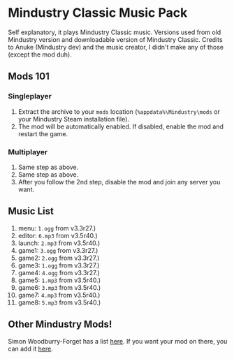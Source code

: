 # Mindustry Classic Music Pack
Self explanatory, it plays Mindustry Classic music. Versions used from old Mindustry version and downloadable version of Mindustry Classic.
Credits to Anuke (Mindustry dev) and the music creator, I didn't make any of those (except the mod duh).

## Mods 101

### Singleplayer
1. Extract the archive to your `mods` location (`%appdata%\Mindustry\mods` or your Mindustry Steam installation file).
2. The mod will be automatically enabled. If disabled, enable the mod and restart the game.

### Multiplayer
1. Same step as above.
2. Same step as above.
3. After you follow the 2nd step, disable the mod and join any server you want.

## Music List

1. menu: `1.ogg` from v3.3r27.)
2. editor: `6.mp3` from v3.5r40.)
3. launch: `2.mp3` from v3.5r40.)
4. game1: `3.ogg` from v3.3r27.)
5. game2: `2.ogg` from v3.3r27.)
6. game3: `1.ogg` from v3.3r27.)
7. game4: `4.ogg` from v3.3r27.)
8. game5: `1.mp3` from v3.5r40.)
9. game6: `3.mp3` from v3.5r40.)
10. game7: `4.mp3` from v3.5r40.)
11. game8: `5.mp3` from v3.5r40.)

## Other Mindustry Mods!

Simon Woodburry-Forget has a list [here](https://simonwoodburyforget.github.io/mindustry-mods/).
If you want your mod on there, you can add it [here](https://github.com/SimonWoodburyForget/mindustry-mods/blob/master/CONTRIBUTING.md#adding-mods-to-the-listing).
